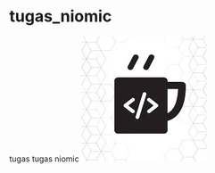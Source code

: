# tugas_niomic
tugas tugas niomic
![alt text](https://github.com/fadjarrafi/tugas_niomic/blob/master/niomic.jpg?raw=true)
